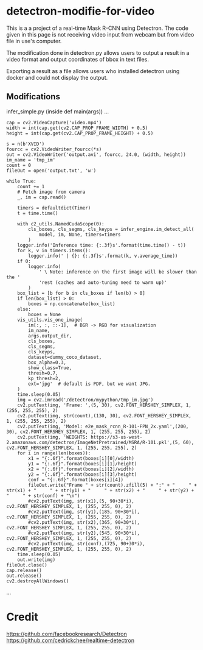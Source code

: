 # detectron-modifie-for-video
This is a a project of a real-time Mask R-CNN using Detectron. The code given in this page is not receiving video input from webcam but from video file in use's computer. 

The modification done in detectron.py allows users to output a result in a video format and output coordinates of bbox in text files.

Exporting a result as a file allows users who installed detectron using docker and could not display the output. 

## Modifications

infer_simple.py (inside def main(args))
...

    cap = cv2.VideoCapture('video.mp4')
    width = int(cap.get(cv2.CAP_PROP_FRAME_WIDTH) + 0.5)
    height = int(cap.get(cv2.CAP_PROP_FRAME_HEIGHT) + 0.5)

    s = n(b'XVID')
    fourcc = cv2.VideoWriter_fourcc(*s)
    out = cv2.VideoWriter('output.avi', fourcc, 24.0, (width, height))
    im_name = 'tmp_im'
    count = 0
    fileOut = open('output.txt', 'w')

    while True:
        count += 1
        # Fetch image from camera
        _, im = cap.read()

        timers = defaultdict(Timer)
        t = time.time()

        with c2_utils.NamedCudaScope(0):
            cls_boxes, cls_segms, cls_keyps = infer_engine.im_detect_all(
                model, im, None, timers=timers
            )
        logger.info('Inference time: {:.3f}s'.format(time.time() - t))
        for k, v in timers.items():
            logger.info(' | {}: {:.3f}s'.format(k, v.average_time))
        if 0:
            logger.info(
                ' \ Note: inference on the first image will be slower than the '
                'rest (caches and auto-tuning need to warm up)'
            )
        box_list = [b for b in cls_boxes if len(b) > 0]
        if len(box_list) > 0:
            boxes = np.concatenate(box_list)
        else:
            boxes = None
        vis_utils.vis_one_image(
            im[:, :, ::-1],  # BGR -> RGB for visualization
            im_name,
            args.output_dir,
            cls_boxes,
            cls_segms,
            cls_keyps,
            dataset=dummy_coco_dataset,
            box_alpha=0.3,
            show_class=True,
            thresh=0.7,
            kp_thresh=2,
            ext='jpg'  # default is PDF, but we want JPG.
        )
        time.sleep(0.05)
        img = cv2.imread('/detectron/mypython/tmp_im.jpg')
        cv2.putText(img, 'Frame: ',(5, 30), cv2.FONT_HERSHEY_SIMPLEX, 1, (255, 255, 255), 2)
        cv2.putText(img, str(count),(130, 30), cv2.FONT_HERSHEY_SIMPLEX, 1, (255, 255, 255), 2)
        cv2.putText(img, 'Model: e2e_mask_rcnn_R-101-FPN_2x.yaml',(200, 30), cv2.FONT_HERSHEY_SIMPLEX, 1, (255, 255, 255), 2)
        cv2.putText(img, 'WEIGHTS: https://s3-us-west-2.amazonaws.com/detectron/ImageNetPretrained/MSRA/R-101.pkl',(5, 60), cv2.FONT_HERSHEY_SIMPLEX, 1, (255, 255, 255), 2)
        for i in range(len(boxes)):
            x1 = "{:.6f}".format(boxes[i][0]/width)
            y1 = "{:.6f}".format(boxes[i][1]/height)
            x2 = "{:.6f}".format(boxes[i][2]/width)
            y2 = "{:.6f}".format(boxes[i][3]/height)
            conf = "{:.6f}".format(boxes[i][4])
            fileOut.write("Frame " + str(count).zfill(5) + ":" + "     " + str(x1) + "     " + str(y1) + "     " + str(x2) + "     " + str(y2) + "     " + str(conf) + "\n")
            #cv2.putText(img, str(x1),(5, 90+30*i), cv2.FONT_HERSHEY_SIMPLEX, 1, (255, 255, 0), 2)
            #cv2.putText(img, str(y1),(185, 90+30*i), cv2.FONT_HERSHEY_SIMPLEX, 1, (255, 255, 0), 2)
            #cv2.putText(img, str(x2),(365, 90+30*i), cv2.FONT_HERSHEY_SIMPLEX, 1, (255, 255, 0), 2)
            #cv2.putText(img, str(y2),(545, 90+30*i), cv2.FONT_HERSHEY_SIMPLEX, 1, (255, 255, 0), 2)
            #cv2.putText(img, str(conf),(725, 90+30*i), cv2.FONT_HERSHEY_SIMPLEX, 1, (255, 255, 0), 2)
        time.sleep(0.05)
        out.write(img)
    fileOut.close()
    cap.release()
    out.release()
    cv2.destroyAllWindows()
...

# Credit
https://github.com/facebookresearch/Detectron
https://github.com/cedrickchee/realtime-detectron
